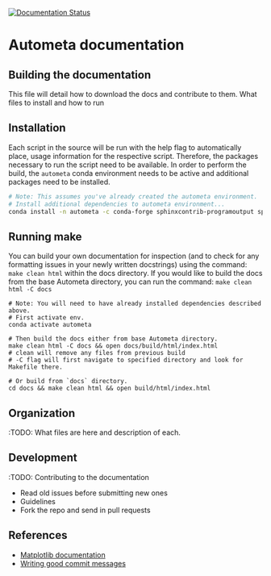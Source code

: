 [![Documentation Status](https://readthedocs.org/projects/autometa20/badge/?version=latest&token=af09dcd9897c0cf0e1b6a555ae17cca654ff9fd03e881b2d860052bd3535a08e)](https://autometa20.readthedocs.io/en/latest/?badge=latest)

Autometa documentation
========================

Building the documentation
--------------------------

This file will detail how to download the docs and contribute to them.
What files to install and how to run

Installation
------------

Each script in the source will be run with the help flag to automatically place,
usage information for the respective script. Therefore, the packages necessary to
run the script need to be available. In order to perform the build, the `autometa`
conda environment needs to be active and additional packages need to be installed.

```bash
# Note: This assumes you've already created the autometa environment.
# Install additional dependencies to autometa environment...
conda install -n autometa -c conda-forge sphinxcontrib-programoutput sphinx sphinx_rtd_theme
```

Running make
------------

You can build your own documentation for inspection (and to check for any
formatting issues in your newly written docstrings) using the command:
 `make clean html` within the docs directory. If you would like to build the docs
from the base Autometa directory, you can run the command: `make clean html -C docs`

```shell
# Note: You will need to have already installed dependencies described above.
# First activate env.
conda activate autometa

# Then build the docs either from base Autometa directory.
make clean html -C docs && open docs/build/html/index.html
# clean will remove any files from previous build
# -C flag will first navigate to specified directory and look for Makefile there.

# Or build from `docs` directory.
cd docs && make clean html && open build/html/index.html
```


Organization
------------

:TODO: What files are here and description of each.

Development
-----------

:TODO: Contributing to the documentation

* Read old issues before submitting new ones
* Guidelines
* Fork the repo and send in pull requests

References
----------

* [Matplotlib documentation](https://github.com/matplotlib/matplotlib/blob/master/doc/devel/documenting_mpl.rst)
* [Writing good commit messages](https://tbaggery.com/2008/04/19/a-note-about-git-commit-messages.html)

